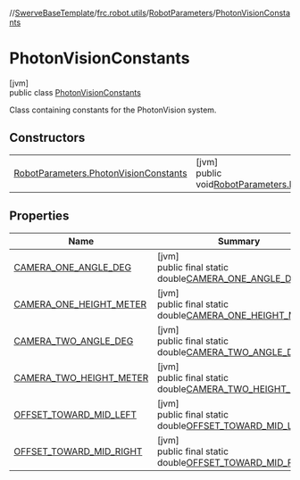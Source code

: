 //[SwerveBaseTemplate](../../../../index.md)/[frc.robot.utils](../../index.md)/[RobotParameters](../index.md)/[PhotonVisionConstants](index.md)

# PhotonVisionConstants

[jvm]\
public class [PhotonVisionConstants](index.md)

Class containing constants for the PhotonVision system.

## Constructors

| | |
|---|---|
| [RobotParameters.PhotonVisionConstants](-robot-parameters.-photon-vision-constants.md) | [jvm]<br>public void[RobotParameters.PhotonVisionConstants](-robot-parameters.-photon-vision-constants.md)() |

## Properties

| Name | Summary |
|---|---|
| [CAMERA_ONE_ANGLE_DEG](index.md#299631039%2FProperties%2F-1216412040) | [jvm]<br>public final static double[CAMERA_ONE_ANGLE_DEG](index.md#299631039%2FProperties%2F-1216412040) |
| [CAMERA_ONE_HEIGHT_METER](index.md#1397988848%2FProperties%2F-1216412040) | [jvm]<br>public final static double[CAMERA_ONE_HEIGHT_METER](index.md#1397988848%2FProperties%2F-1216412040) |
| [CAMERA_TWO_ANGLE_DEG](index.md#869774361%2FProperties%2F-1216412040) | [jvm]<br>public final static double[CAMERA_TWO_ANGLE_DEG](index.md#869774361%2FProperties%2F-1216412040) |
| [CAMERA_TWO_HEIGHT_METER](index.md#-57961130%2FProperties%2F-1216412040) | [jvm]<br>public final static double[CAMERA_TWO_HEIGHT_METER](index.md#-57961130%2FProperties%2F-1216412040) |
| [OFFSET_TOWARD_MID_LEFT](index.md#314451724%2FProperties%2F-1216412040) | [jvm]<br>public final static double[OFFSET_TOWARD_MID_LEFT](index.md#314451724%2FProperties%2F-1216412040) |
| [OFFSET_TOWARD_MID_RIGHT](index.md#1398843019%2FProperties%2F-1216412040) | [jvm]<br>public final static double[OFFSET_TOWARD_MID_RIGHT](index.md#1398843019%2FProperties%2F-1216412040) |
